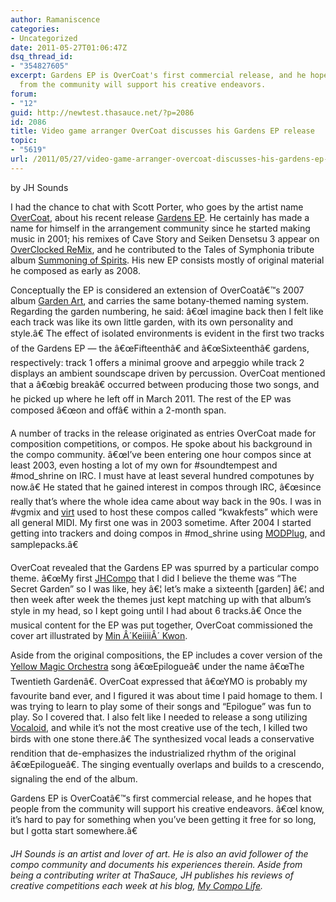 ```yaml
---
author: Ramaniscence
categories:
- Uncategorized
date: 2011-05-27T01:06:47Z
dsq_thread_id:
- "354827605"
excerpt: Gardens EP is OverCoat's first commercial release, and he hopes that people
  from the community will support his creative endeavors.
forum:
- "12"
guid: http://newtest.thasauce.net/?p=2086
id: 2086
title: Video game arranger OverCoat discusses his Gardens EP release
topic:
- "5619"
url: /2011/05/27/video-game-arranger-overcoat-discusses-his-gardens-ep-release/
---
```


by JH Sounds

I had the chance to chat with Scott Porter, who goes by the artist name [OverCoat](http://remix.thasauce.net/mixer/overcoat/), about his recent release [Gardens EP](http://overcoat.bandcamp.com/). He certainly has made a name for himself in the arrangement community since he started making music in 2001; his remixes of Cave Story and Seiken Densetsu 3 appear on [OverClocked ReMix](http://ocremix.org/), and he contributed to the Tales of Symphonia tribute album [Summoning of Spirits](http://tales.ocremix.org/). His new EP consists mostly of original material he composed as early as 2008.

Conceptually the EP is considered an extension of OverCoatâ€™s 2007 album [Garden Art](http://soundtempest.net/soc/album/GardenArt), and carries the same botany-themed naming system. Regarding the garden numbering, he said: â€œI imagine back then I felt like each track was like its own little garden, with its own personality and style.â€ The effect of isolated environments is evident in the first two tracks of the Gardens EP &#8212; the â€œFifteenthâ€ and â€œSixteenthâ€ gardens, respectively: track 1 offers a minimal groove and arpeggio while track 2 displays an ambient soundscape driven by percussion. OverCoat mentioned that a â€œbig breakâ€ occurred between producing those two songs, and he picked up where he left off in March 2011. The rest of the EP was composed â€œon and offâ€ within a 2-month span.

A number of tracks in the release originated as entries OverCoat made for composition competitions, or compos. He spoke about his background in the compo community. â€œI&#8217;ve been entering one hour compos since at least 2003, even hosting a lot of my own for #soundtempest and #mod_shrine on IRC. I must have at least several hundred compotunes by now.â€ He stated that he gained interest in compos through IRC, â€œsince really that&#8217;s where the whole idea came about way back in the 90s. I was in #vgmix and [virt](http://biglionmusic.com/) used to host these compos called &#8220;kwakfests&#8221; which were all general MIDI. My first one was in 2003 sometime. After 2004 I started getting into trackers and doing compos in #mod_shrine using [MODPlug](http://www.modplug.com/), and samplepacks.â€

OverCoat revealed that the Gardens EP was spurred by a particular compo theme. â€œMy first [JHCompo](http://compo.jhsounds.com/) that I did I believe the theme was &#8220;The Secret Garden&#8221; so I was like, hey â€¦ let&#8217;s make a sixteenth [garden] â€¦ and then week after week the themes just kept matching up with that album&#8217;s style in my head, so I kept going until I had about 6 tracks.â€ Once the musical content for the EP was put together, OverCoat commissioned the cover art illustrated by [Min Â´KeiiiiÂ´ Kwon](http://www.elfwood.com/~keiiii).

Aside from the original compositions, the EP includes a cover version of the [Yellow Magic Orchestra](http://en.wikipedia.org/wiki/Yellow_Magic_Orchestra) song â€œEpilogueâ€ under the name â€œThe Twentieth Gardenâ€. OverCoat expressed that â€œYMO is probably my favourite band ever, and I figured it was about time I paid homage to them. I was trying to learn to play some of their songs and &#8220;Epilogue&#8221; was fun to play. So I covered that. I also felt like I needed to release a song utilizing [Vocaloid](http://en.wikipedia.org/wiki/Yellow_Magic_Orchestra), and while it&#8217;s not the most creative use of the tech, I killed two birds with one stone there.â€ The synthesized vocal leads a conservative rendition that de-emphasizes the industrialized rhythm of the original â€œEpilogueâ€. The singing eventually overlaps and builds to a crescendo, signaling the end of the album.

Gardens EP is OverCoatâ€™s first commercial release, and he hopes that people from the community will support his creative endeavors. â€œI know, it&#8217;s hard to pay for something when you&#8217;ve been getting it free for so long, but I gotta start somewhere.â€

_JH Sounds is an artist and lover of art. He is also an avid follower of the compo community and documents his experiences therein. Aside from being a contributing writer at ThaSauce, JH publishes his reviews of creative competitions each week at his blog, [My Compo Life](http://blog.jhsounds.com/)._
